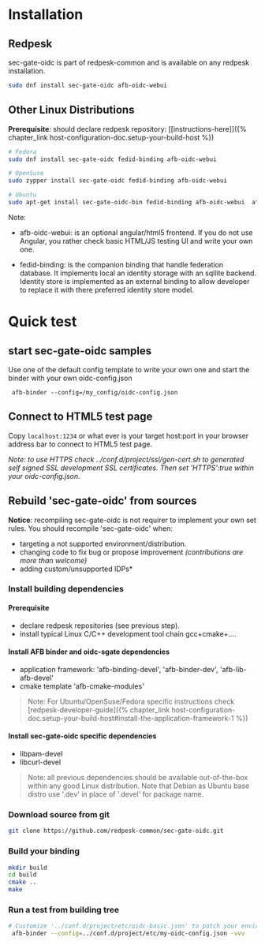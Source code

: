 # Installation

## Redpesk

sec-gate-oidc is part of redpesk-common and is available on any redpesk installation.

```bash
sudo dnf install sec-gate-oidc afb-oidc-webui
```

## Other Linux Distributions

**Prerequisite**: should declare redpesk repository: [[instructions-here]]({% chapter_link host-configuration-doc.setup-your-build-host %})

```bash
# Fedora
sudo dnf install sec-gate-oidc fedid-binding afb-oidc-webui 

# OpenSuse
sudo zypper install sec-gate-oidc fedid-binding afb-oidc-webui 

# Ubuntu
sudo apt-get install sec-gate-oidc-bin fedid-binding afb-oidc-webui  afb-oidc-webui
```

Note: 

* afb-oidc-webui: is an optional angular/html5 frontend. If you do not use Angular, you rather check basic HTML/JS testing UI and write your own one.

* fedid-binding: is the companion binding that handle federation database.  It implements local an identity storage with an sqllite backend. Identity store is implemented as an external binding to allow developer to replace it with there preferred identity store model.

# Quick test

## start sec-gate-oidc samples
Use one of the default config template to write your own one and start the binder with your own oidc-config.json

```
 afb-binder --config=/my_config/oidc-config.json
```
## Connect to HTML5 test page

Copy `localhost:1234` or what ever is your target host:port in your browser address bar to connect to HTML5 test page. 

*Note: to use HTTPS check ../conf.d/project/ssl/gen-cert.sh to generated self signed SSL development SSL certificates. Then set 'HTTPS':true within your oidc-config.json.*

## Rebuild 'sec-gate-oidc' from sources

**Notice**: recompiling sec-gate-oidc is not requirer to implement your own set rules. You should recompile 'sec-gate-oidc' when:

* targeting a not supported environment/distribution.
* changing code to fix bug or propose improvement *(contributions are more than welcome)*
* adding custom/unsupported IDPs*

### Install building dependencies

#### Prerequisite

* declare redpesk repositories (see previous step).
* install typical Linux C/C++ development tool chain gcc+cmake+....

#### Install AFB binder and oidc-sgate dependencies

* application framework: 'afb-binding-devel', 'afb-binder-dev', 'afb-lib-afb-devel'
* cmake template 'afb-cmake-modules'

>Note: For Ubuntu/OpenSuse/Fedora specific instructions check [redpesk-developer-guide]({% chapter_link host-configuration-doc.setup-your-build-host#install-the-application-framework-1 %})

#### Install sec-gate-oidc specific dependencies

* libpam-devel
* libcurl-devel

>Note: all previous dependencies should be available out-of-the-box within any good Linux distribution. Note that Debian as Ubuntu base distro use '.dev' in place of '.devel' for package name.

### Download source from git

```bash
git clone https://github.com/redpesk-common/sec-gate-oidc.git
```

### Build your binding

```bash
mkdir build
cd build
cmake ..
make
```

### Run a test from building tree

```bash
# Customize '../conf.d/project/etc/oidc-basic.json' to patch your environnement
 afb-binder --config=../conf.d/project/etc/my-oidc-config.json -vvv
```
